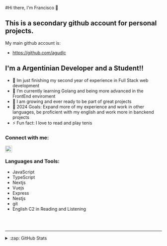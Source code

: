 #Hi there, I'm Francisco 👋 

## This is a secondary github account for personal projects.
My main github account is: 
- https://github.com/agudlc

  
## I'm a Argentinian Developer and a Student!!


- 🔭 Im just finishing my second year of experience in Full Stack web development
- 🌱 I’m currently learning Golang and being more advanced in the FrontEnd enviroment
- 👯 I am growing and ever ready to be part of great projects
- 🥅 2024 Goals: Expand more of my experience and work in other languages, be proficient with my english and work more in banckend projects
- ⚡ Fun fact: I love to read and play tenis

### Connect with me:

[<img align="left" alt="codeSTACKr | LinkedIn" width="22px" src="https://cdn.jsdelivr.net/npm/simple-icons@v3/icons/linkedin.svg" />][linkedin]


<br />

### Languages and Tools:

- JavaScript
- TypeScript
- Nextjs
- Vuejs
- Express
- Nestjs
- git
- English C2 in Reading and Listening

<br />
<br />

---

<details>
  <summary>:zap: GitHub Stats</summary>

  Don't worry about this i work a lot in private projects

</details>



[linkedin]: https://www.linkedin.com/in/franciscodelacolina-fullstack/

